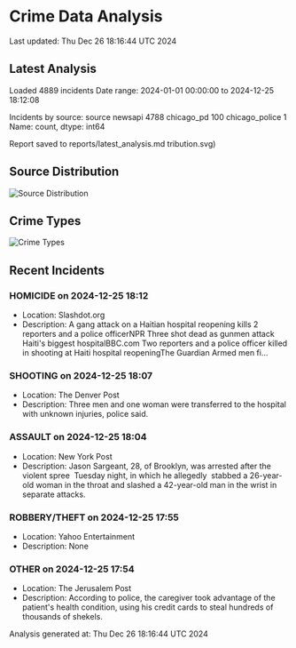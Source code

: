 # Crime Data Analysis
Last updated: Thu Dec 26 18:16:44 UTC 2024

## Latest Analysis

Loaded 4889 incidents
Date range: 2024-01-01 00:00:00 to 2024-12-25 18:12:08

Incidents by source:
source
newsapi           4788
chicago_pd         100
chicago_police       1
Name: count, dtype: int64

Report saved to reports/latest_analysis.md
tribution.svg)

## Source Distribution
![Source Distribution](images/source_distribution.svg)

## Crime Types
![Crime Types](images/crime_types.svg)

## Recent Incidents

### HOMICIDE on 2024-12-25 18:12
- Location: Slashdot.org
- Description: A gang attack on a Haitian hospital reopening kills 2 reporters and a police officerNPR Three shot dead as gunmen attack Haiti's biggest hospitalBBC.com Two reporters and a police officer killed in shooting at Haiti hospital reopeningThe Guardian Armed men fi…


### SHOOTING on 2024-12-25 18:07
- Location: The Denver Post
- Description: Three men and one woman were transferred to the hospital with unknown injuries, police said.


### ASSAULT on 2024-12-25 18:04
- Location: New York Post
- Description: Jason Sargeant, 28, of Brooklyn, was arrested after the violent spree  Tuesday night, in which he allegedly  stabbed a 26-year-old woman in the throat and slashed a 42-year-old man in the wrist in separate attacks.


### ROBBERY/THEFT on 2024-12-25 17:55
- Location: Yahoo Entertainment
- Description: None


### OTHER on 2024-12-25 17:54
- Location: The Jerusalem Post
- Description: According to police, the caregiver took advantage of the patient's health condition, using his credit cards to steal hundreds of thousands of shekels.

Analysis generated at: Thu Dec 26 18:16:44 UTC 2024
